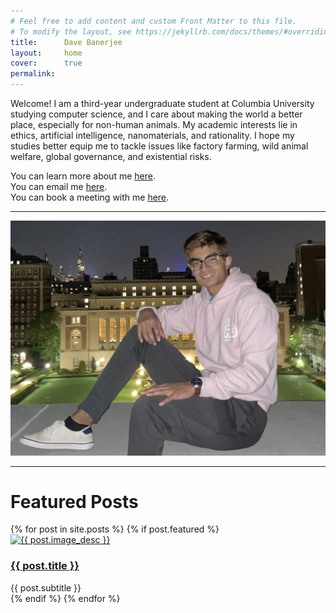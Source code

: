 ```yaml
---
# Feel free to add content and custom Front Matter to this file.
# To modify the layout, see https://jekyllrb.com/docs/themes/#overriding-theme-defaults
title:      Dave Banerjee
layout:     home
cover:      true
permalink: 
---
```


Welcome! I am a third-year undergraduate student at Columbia University studying computer science, and I care about making the world a better place, especially for non-human animals. My academic interests lie in ethics, artificial intelligence, nanomaterials, and rationality. I hope my studies better equip me to tackle issues like factory farming, wild animal welfare, global governance, and existential risks.

You can learn more about me [here](/about).\
You can email me [here](mailto:dave.banerjee1@gmail.com).\
You can book a meeting with me <a href="https://zcal.co/davebanerjee1" target="_blank">here</a>.

---

![Dave hoodie portrait](/assets/low_library_roof_cropped.jpg)

---

<h1>Featured Posts</h1>

<div class="grid-container">
  {% for post in site.posts %}
    {% if post.featured %}
      <div class="blog-post">
        <a href="{{ post.url }}">
          <a href="{{ post.url }}"><img class="blog-post-img" src="{{ post.image }}" alt="{{ post.image_desc }}"></a>
          <h3 class="featured-post"><a href="{{ post.url }}">{{ post.title }}</a></h3>
          <span class="featured-post">{{ post.subtitle }}</span>
        </a>
      </div>
    {% endif %}
  {% endfor %}
</div>

<!-- OLD WAY TO DISPLAY FEATURED POSTS -->
<!-- <h1>Featured Posts</h1>

<ul>
  {% for post in site.posts %}
    {% if post.featured %}
      <li>
        <h3><a href="{{ post.url }}">{{ post.title }}</a></h3>
        {{ post.subtitle }}
      </li>
    {% endif %}
  {% endfor %}
</ul> -->